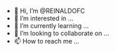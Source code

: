 - 👋 Hi, I’m @REINALDOFC
- 👀 I’m interested in ...
- 🌱 I’m currently learning ...
- 💞️ I’m looking to collaborate on ...
- 📫 How to reach me ...

<!---
REINALDOFC/REINALDOFC is a ✨ special ✨ repository because its `README.md` (this file) appears on your GitHub profile.
You can click the Preview link to take a look at your changes.
--->
